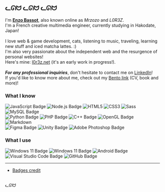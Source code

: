 ## ᓚᘏᗢ ᓚᘏᗢ ᓚᘏᗢ
I'm **<ins>Enzo Bassot</ins>**, also known online as <i>Mrzozo</i> and <i>L0R3Z</i>.<br>
I'm a French creative multimedia engineer, currently studying in Hakodate, Japan!<br>
<br>
I love web & game development, cats, listening to music, traveling, learning new stuff and iced matcha lattes. :)<br>
I'm also very passionate about the independent web and the resurgence of personal websites!<br>
Here's mine: [l0r3z.net](https://l0r3z.net/home) (it's an early work in progress!).<br>
<br>
***For any professional inquiries***, don't hesitate to contact me on [LinkedIn](https://www.linkedin.com/in/enzo-bassot-1401691a3/)!<br>
If you'd like to know more about me, check out my [Bento link](https://bento.me/enzo-bassot) (CV, book and more)!

### What I know
![JavaScript Badge](https://img.shields.io/badge/JavaScript-F7DF1E?logo=javascript&logoColor=000&style=flat)
![Node.js Badge](https://img.shields.io/badge/Node.js-5FA04E?logo=nodedotjs&logoColor=fff&style=flat)
![HTML5](https://img.shields.io/badge/HTML5-E34F26?logo=html5&logoColor=fff&style=flat)
![CSS3](https://img.shields.io/badge/CSS3-1572B6?logo=css3&logoColor=fff&style=flat)
![Sass](https://img.shields.io/badge/Sass-C69?logo=sass&logoColor=fff&style=flat)
![MySQL Badge](https://img.shields.io/badge/MySQL-4479A1?logo=mysql&logoColor=fff&style=flat)
<br>
![Python Badge](https://img.shields.io/badge/Python-3776AB?logo=python&logoColor=fff&style=for-the-badge&style=flat)
![PHP Badge](https://img.shields.io/badge/PHP-777BB4?logo=php&logoColor=fff&style=flat)
![C++ Badge](https://img.shields.io/badge/C%2B%2B-00599C?logo=cplusplus&logoColor=fff&style=for-the-badge&style=flat)
![OpenGL Badge](https://img.shields.io/badge/OpenGL-5586A4?logo=opengl&logoColor=fff&style=for-the-badge&style=flat)
![Markdown](https://img.shields.io/badge/Markdown-000?logo=markdown&logoColor=fff&style=flat)
<br>
![Figma Badge](https://img.shields.io/badge/Figma-F24E1E?logo=figma&logoColor=fff&style=flat)
![Unity Badge](https://img.shields.io/badge/Unity-FFF?logo=unity&logoColor=000&style=for-the-badge&style=flat)
![Adobe Photoshop Badge](https://img.shields.io/badge/Adobe%20Photoshop-31A8FF?logo=adobephotoshop&logoColor=fff&style=flat)

### What I use
![Windows 11 Badge](https://img.shields.io/badge/Windows%2011-0078D4?logo=windows11&logoColor=fff&style=flat)
![Windows 11 Badge](https://img.shields.io/badge/Windows%2010-0078D4?logo=windows10&logoColor=fff&style=flat)
![Android Badge](https://img.shields.io/badge/Android-3DDC84?logo=android&logoColor=fff&style=flat)
![Visual Studio Code Badge](https://img.shields.io/badge/Visual%20Studio%20Code-007ACC?logo=visualstudiocode&logoColor=fff&style=flat)
![GitHub Badge](https://img.shields.io/badge/GitHub-181717?logo=github&logoColor=fff&style=for-the-badge&style=flat)

---
* [Badges credit](https://badges.pages.dev)
<br>
ᓚᘏᗢ

